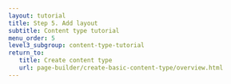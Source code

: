 ```yaml
---
layout: tutorial
title: Step 5. Add layout
subtitle: Content type tutorial
menu_order: 5
level3_subgroup: content-type-tutorial
return_to:
   title: Create content type
   url: page-builder/create-basic-content-type/overview.html
---
```


